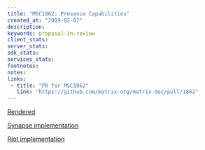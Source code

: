 ```yaml
---
title: "MSC1862: Presence Capabilities"
created_at: "2019-02-07"
description:
keywords: proposal-in-review
client_stats:
server_stats:
sdk_stats:
services_stats:
footnotes:
notes:
links:
 - title: "PR for MSC1862"
   link: "https://github.com/matrix-org/matrix-doc/pull/1862"
---
```

[Rendered](https://github.com/matrix-org/matrix-doc/blob/hs/disable-presence/proposals/1862-presence-capabilites.md)

[Synapse implementation](https://github.com/matrix-org/synapse/pull/5666)

[Riot implementation](https://github.com/matrix-org/matrix-react-sdk/pull/3208)
